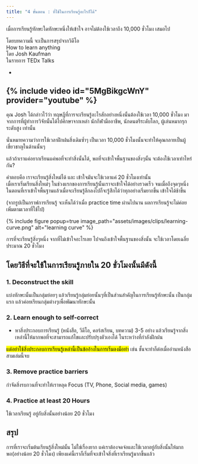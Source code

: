 ```yaml
---
title: "4 ขั้นตอน : ที่ใช้ในการเรียนรู้อะไรก็ได้"
---
```


เมื่อการเรียนรู้ทักษะใดทักษะหนึ่งให้เข้าใจ อาจไม่ต้องใช้เวลาถึง 10,000 ชั่วโมง เสมอไป

โดยบทความนี้ จะเป็นการสรุปจากวิดีโอ \
How to learn anything \
โดย Josh Kaufman \
ในรายการ TEDx Talks

-
{% include video id="5MgBikgcWnY" provider="youtube" %} 
-

คุณ Josh ได้กล่าวไว้ว่า ทฤษฎีที่การจะเรียนรู้อะไรสักอย่างหนึ่งนั้นต้องใช้เวลา 10,000 ชั่วโมง มาจากการที่ผู้ทำการวิจัยนั้นได้ไปศึกษาจากเหล่า นักกีฬามืออาชีพ, นักดนตรีระดับโลก, ผู้เล่นหมากรุกระดับสูง เท่านั้น

นั่นหมายความว่าการใช้เวลาฝึกฝนสิ่งเดิมซ้ำๆ เป็นเวลา 10,000 ชั่วโมงนั้นจะทำให้คุณกลายเป็นผู้เชี่ยวชาญในด้านนั้นๆ

แล้วถ้าเราแค่อยากเรียนแค่พอที่จะทำสิ่งนั้นได้, พอที่จะเข้าใจพื้นฐานของสิ่งๆนั้น จะต้องใช้เวลาเท่าไหร่กัน?

คำตอบคือ เราจะเรียนรู้สิ่งใหม่ได้ และ เข้าใจมันจะใช้เวลาแค่ 20 ชั่วโมงเท่านั้น \
เมื่อเราเริ่มเรียนสิ่งใหม่ๆ ในช่วงแรกของการเรียนรู้นั้นเราจะเข้าใจได้อย่างรวดเร็ว จนเมื่อถึงจุดๆหนึ่ง ในตอนที่เราเข้าใจพื้นฐานแล้วเมื่อจะเรียนรู้ลึกลงไปก็จะรู้สึกได้ว่าทุกอย่างเริ่มยากขึ้น เข้าใจได้ช้าขึ้น

(จากรูปเป็นกราฟการเรียนรู้ จะเห็นได้ว่าเมื่อ practice time ผ่านไปนาน ผลการเรียนรู้จะไม่ค่อยเพิ่มตามเวลาที่ใช้ไป)

{% include figure popup=true image_path="assets/images/clips/learning-curve.png" alt="learning curve" %}

การที่จะเรียนรู้สิ่งๆหนึ่ง จากที่ไม่เข้าใจอะไรเลย ไปจนถึงเข้าใจพื้นฐานของสิ่งนั้น จะใช้เวลาโดยเฉลี่ยประมาณ 20 ชั่วโมง

## โดยวิธีที่จะใช้ในการเรียนรู้ภายใน 20 ชั่วโมงนั้นมีดังนี้

### 1. Deconstruct the skill
แบ่งทักษะนั้นเป็นกลุ่มย่อยๆ แล้วเรียนรู้กลุ่มย่อยนั้นๆที่เป็นส่วนสำคัญในการเรียนรู้ทักษะนั้น เป็นกลุ่มแรก แล้วค่อยเรียนกลุ่มต่างๆเพื่อพัฒนาทักษะนั้น

### 2. Learn enough to self-correct
- หาสิ่งประกอบการเรียนรู้ (หนังสือ, วีดีโอ, คอร์สเรียน, บทความ) 3-5 อย่าง แล้วเรียนรู้จากสิ่งเหล่านี้ให้มากพอที่จะสามารถแก้ไขและปรับปรุงตัวเองได้ ในระหว่างที่กำลังฝึกฝน

<mark>แต่อย่าใช้สิ่งประกอบการเรียนรู้เหล่านี้เป็นข้ออ้างในการเริ่มลงมือทำ</mark>
เช่น ชั้นจะทำก็ต่อเมื่ออ่านหนังสือสามเล่มนี้จบ

### 3. Remove practice barriers
กำจัดสิ่งรบกวนที่จะทำให้เราหลุด Focus (TV, Phone, Social media, games)

### 4. Practice at least 20 Hours 
ใช้เวลาเรียนรู้ อยู่กับสิ่งนั้นอย่างน้อย 20 ชั่วโมง


## สรุป
การที่เราจะเริ่มต้นเรียนรู้สิ่งใหม่นั้น ไม่ใช่เรื่องยาก แค่เราต้องจดจ่อและใช้เวลาอยู่กับสิ่งนั้นให้มากพอ(อย่างน้อย 20 ชั่วโมง) เพียงแค่นี้เราก็เริ่มที่จะเข้าใจสิ่งที่เราเรียนรู้มากขึ้นแล้ว